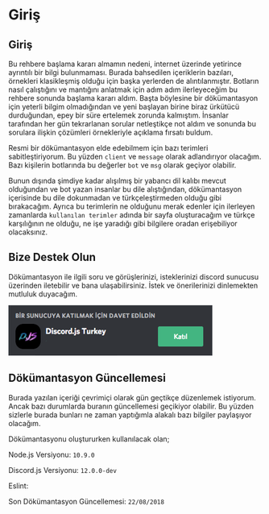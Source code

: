 # Giriş

## Giriş

Bu rehbere başlama kararı almamın nedeni, internet üzerinde yetirince ayrıntılı bir bilgi bulunmaması. Burada bahsedilen içeriklerin bazıları, örnekleri klasikleşmiş olduğu için başka yerlerden de alıntılanmıştır. Botların nasıl çalıştığını ve mantığını anlatmak için adım adım ilerleyeceğim bu rehbere sonunda başlama kararı aldım. Başta böylesine bir dökümantasyon için yeterli bilgim olmadığından ve yeni başlayan birine biraz ürkütücü durduğundan, epey bir süre ertelemek zorunda kalmıştım. İnsanlar tarafından her gün tekrarlanan sorular netleştikçe not aldım ve sonunda bu sorulara ilişkin çözümleri örnekleriyle açıklama fırsatı buldum.

Resmi bir dökümantasyon elde edebilmem için bazı terimleri sabitleştiriyorum. Bu yüzden `client` ve `message` olarak adlandırıyor olacağım. Bazı kişilerin botlarında bu değerler `bot` ve `msg` olarak geçiyor olabilir.

Bunun dışında şimdiye kadar alışılmış bir yabancı dil kalıbı mevcut olduğundan ve bot yazan insanlar bu dile alıştığından, dökümantasyon içerisinde bu dile dokunmadan ve türkçeleştirmeden olduğu gibi bırakacağım. Ayrıca bu terimlerin ne olduğunu merak edenler için ilerleyen zamanlarda `kullanılan terimler` adında bir sayfa oluşturacağım ve türkçe karşılığının ne olduğu, ne işe yaradığı gibi bilgilere oradan erişebiliyor olacaksınız.

## Bize Destek Olun

Dökümantasyon ile ilgili soru ve görüşlerinizi, isteklerinizi discord sunucusu üzerinden iletebilir ve bana ulaşabilirsiniz. İstek ve önerilerinizi dinlemekten mutluluk duyacağım.

[![](.gitbook/assets/ekran-resmi-2017-07-25-16.14.47.png)](https://discord.gg/sRRYDFz)

## Dökümantasyon Güncellemesi

Burada yazılan içeriği çevrimiçi olarak gün geçtikçe düzenlemek istiyorum. Ancak bazı durumlarda buranın güncellemesi geçikiyor olabilir. Bu yüzden sizlerle burada bunları ne zaman yaptığımla alakalı bazı bilgiler paylaşıyor olacağım.

Dökümantasyonu oluştururken kullanılacak olan;

Node.js Versiyonu: `10.9.0`

Discord.js Versiyonu: `12.0.0-dev`

Eslint:

Son Dökümantasyon Güncellemesi: `22/08/2018`

